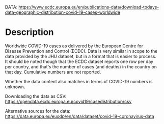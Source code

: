 DATA: https://www.ecdc.europa.eu/en/publications-data/download-todays-data-geographic-distribution-covid-19-cases-worldwide

# Description

Worldwide COVID-19 cases as delivered by the European Centre for
Disease Prevention and Control (ECDC). Data is very similar in scope
to the data provided by the JHU dataset, but in a format that is
easier to process. It should be noted though that the ECDC dataset
reports one row per day per country, and that's the number of cases
(and deaths) in the country on that day. Cumulative numbers are not
reported.

Whether the data content also matches in terms of COVID-19 numbers is
unknown.

Downloading the data as CSV: https://opendata.ecdc.europa.eu/covid19/casedistribution/csv

Alternative sources for the data: https://data.europa.eu/euodp/en/data/dataset/covid-19-coronavirus-data
